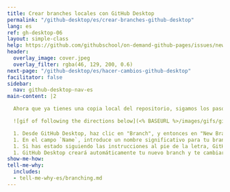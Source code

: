 ```yaml
---
title: Crear branches locales con GitHub Desktop
permalink: "/github-desktop/es/crear-branches-github-desktop"
lang: es
ref: gh-desktop-06
layout: simple-class
help: https://github.com/githubschool/on-demand-github-pages/issues/new?title=I%20need%20help&body=Describe%20what%20you%20need%20help%20with%20here.&labels=Help%20Wanted
header:
  overlay_image: cover.jpeg
  overlay_filter: rgba(46, 129, 200, 0.6)
next-page: "/github-desktop/es/hacer-cambios-github-desktop"
facilitator: false
sidebar:
  nav: github-desktop-nav-es
main-content: |2

  Ahora que ya tienes una copia local del repositorio, sigamos los pasos del [GitHub Flow](https://guides.github.com/introduction/flow/) para hacer un cambio en tu proyecto. Primero crearemos un branch.

  ![gif of following the directions below](<% BASEURL %>/images/gifs/github-desktop/create-branch-on-desktop.gif)

  1. Desde GitHub Desktop, haz clic en "Branch", y entonces en "New Branch".
  1. En el campo `Name`, introduce un nombre significativo para tu branch. Algo como `añadir-pag-index` irá bien.
  1. Si has estado siguiendo las instrucciones al pie de la letra, GitHub Desktop sabe que tiene que crear el branch nuevo basándose en `master` porque es el brnach que tenías activo cuando hiciste clic en la opción "New Branch".
  1. GitHub Desktop creará automáticamente tu nuevo branch y te cambiará a él.
show-me-how: 
tell-me-why:
  includes:
  - tell-me-why-es/branching.md
---
```


